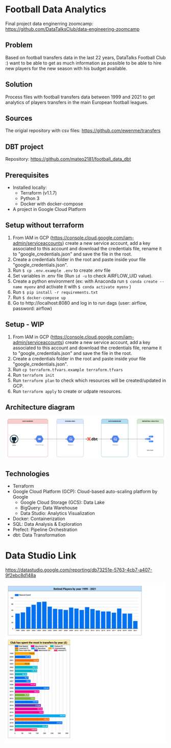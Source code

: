 # Football Data Analytics

Final project data enginerring zoomcamp: https://github.com/DataTalksClub/data-engineering-zoomcamp

## Problem
Based on football transfers data in the last 22 years, DataTalks Football Club :) want to be able to get as much information as possible to be able to hire new players for the new season with his budget available. 

## Solution
Process files with football transfers data between 1999 and 2021 to get analytics of players transfers in the main European football leagues.

## Sources
The origial repository with csv files: https://github.com/ewenme/transfers 

## DBT project
Repository: https://github.com/mateo2181/football_data_dbt

## Prerequisites
- Installed locally:
    - Terraform (v1.1.7)
    - Python 3
    - Docker with docker-compose
- A project in Google Cloud Platform

## Setup without terraform
1. From IAM in GCP (https://console.cloud.google.com/iam-admin/serviceaccounts) create a new service account, add a key associated to this account and download the credentials file, rename it to "google_credentials.json" and save the file in the root.
2. Create a credentials folder in the root and paste inside your file "google_credentials.json".
3. Run `$ cp .env.example .env` to create .env file
4. Set variables in .env file (Run `id -u` to check AIRFLOW_UID value).
5. Create a python environment (ex: with Anaconda run `$ conda create --name myenv` and activate it with `$ conda activate myenv` ) 
6. Run `$ pip install -r requirements.txt`
7. Run `$ docker-compose up`
8. Go to http://localhost:8080 and log in to run dags (user: airflow, password: airflow)

## Setup - WIP
1. From IAM in GCP (https://console.cloud.google.com/iam-admin/serviceaccounts) create a new service account, add a key associated to this account and download the credentials file, rename it to "google_credentials.json" and save the file in the root.
2. Create a credentials folder in the root and paste inside your file "google_credentials.json".
2. Run `cp terraform.tfvars.example terraform.tfvars` 
2. Run `terraform init`
3. Run `terraform plan` to check which resources will be created/updated in GCP.
4. Run `terraform apply` to create or udpate resources.


## Architecture diagram
<img src="images/architecture.png"/>


## Technologies
* Terraform
* Google Cloud Platform (GCP): Cloud-based auto-scaling platform by Google
    * Google Cloud Storage (GCS): Data Lake
    * BigQuery: Data Warehouse
    * Data Studio: Analytics Visualization
* Docker: Containerization
* SQL: Data Analysis & Exploration
* Prefect: Pipeline Orchestration
* dbt: Data Transformation

# Data Studio Link
https://datastudio.google.com/reporting/db73251e-5763-4cb7-a407-9f2ebc8d148a

<img src="images/data_studio_analysis_1999_2021.jpg"/>
